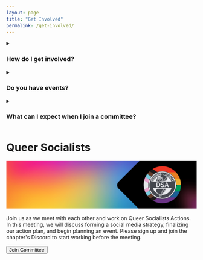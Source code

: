 ```yaml
---
layout: page
title: "Get Involved"
permalink: /get-involved/
---
```


<details>
	<summary><h3>How do I get involved?</h3></summary>
		There are many ways to get incolved with Central NJ DSA. One way is to join the national organization if you reside within Central NJ. You can join the national organization [here!](https://act.dsausa.org/donate/membership/) You can also join our Discord server and begin talking with your comrades. To join the Discord Server click [here!](https://discord.gg/TyqMuJxsB3)
	
</details>

<details>
	<summary><h3>Do you have events?</h3></summary>
		We have a wide variety of different events we host for members and also anyone of the public. To view our events head to our [calendar](/calendar)
</details>

<details>
	<summary><h3>What can I expect when I join a committee?</h3></summary>
		If you join a committee or working group you can begin working with like minded people on a topic you feel passioante about. 
</details>

<h1>Queer Socialists</h1>
<img src="/assets/images/queer-socialist-banner-min.png" />
<p>Join us as we meet with each other and work on Queer Socialists Actions. In this meeting, we will discuss forming a social media strategy, finalizing our action plan, and begin planning an event. Please sign up and join the chapter's Discord to start working before the meeting.</p>
<frame></frame>
<button name="button" onclick="https://actionnetwork.org/events/queer-socialists-committee-meeting">Join Committee</button>
